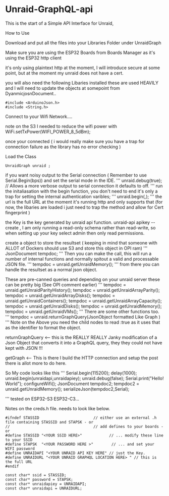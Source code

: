 

# Unraid-GraphQL-api
This is the start of a Simple API Interface for Unraid,

How to Use

Download and put all the files into your Libraries Folder under UnraidGraph

Make sure you are using the ESP32 Boards from Boards Manager as it's using the ESP32 http client 

it's only using plaintext http at the moment, I will introduce secure at some point, but at the moment my unraid does not have a cert. 

you will also need the following Libaries installed these are used HEAVILY and I will need to update the objects at somepoint from DyanmicjosnDocument.. 

```
#include <ArduinoJson.h>
#include <String.h>
```

Connect to your Wifi Network.... 

note on the S3 I needed to reduce the wifi power with WiFi.setTxPower(WIFI_POWER_8_5dBm);

once your connected ( i would really make sure you have a trap for connection failure as the library has no error checking ) 

Load the Class 

```
UnraidGraph unraid ;
```

if you want noisy output to the Serial connection ( Remember to use Serial.Begin(bps)) and set the serial mode in the IDE. 
'''
unraid.debug(true); // Allows a more verbose output to serial connection it defaults to off. 
'''
run the initaliasation with the begin function, you don't need to end it's only a trap for setting the internal authentication varibles; 
'''
unraid.begin(<URL>,<KEY>);
'''
the url is the full URL at the moment it's running http and only supports that (for now, the libaries are loaded i just need to trap the method and allow for Cert fingerprint )

the Key is the key generated by unraid api function. unraid-api apikey --create , I am only running a read-only schema rather than read-write, so when setting up your key select admin then only read permissions. 

create a object to store the resultset ( keeping in mind that someone with ALLOT of Dockers should use S3 and store this object in OPI ram)
'''
JsonDocument tempdoc;
'''
Then you can make the call, this will run a number of internal functions and normally spitout a valid and processable JSON file. 
'''
tempdoc = unraid.getUnraidMemory();
'''
from there you can handle the resultset as a normal json object.

These are pre-canned queries and depending on your unraid server these can be pretty big (See OPI comment earlier)
'''
tempdoc = unraid.getUnraidParityHistory();
tempdoc = unraid.getUnraidArrayParity();
tempdoc = unraid.getUnraidArrayDisks();
tempdoc = unraid.getUnraidContainers();
tempdoc = unraid.getUnraidArrayCapacity();
tempdoc = unraid.getUnraidDisks();
tempdoc = unraid.getUnraidMemory();
tempdoc = unraid.getUnraidVMs();
'''
There are some other functions too. 
'''
tempdoc = unraid.returnGraphQuery(JsonObject formatted Like Graph )
'''
Note on the Above you need the child nodes to read :true as it uses that as the identifier to format the object. 

returnGraphQuery <-- this is the REALLY REALLY Janky modification of a Json Object that converts it into a GraphQL query, they they could not have kept with JSON !!! 

getGraph <-- This is there I build the HTTP connection and setup the post there is allot more to do here. 

So My code looks like this 
'''
  Serial.begin(115200);
  delay(1000);
  unraid.begin(unraidapi,unraidapiey);
  unraid.debug(false);
  Serial.print("Hello! World");
  configureWifi();
  JsonDocument tempdoc2;
  tempdoc2 = unraid.getUnraidMemory();
  serializeJson(tempdoc2,Serial);

'''
tested on ESP32-S3 ESP32-C3... 


Notes on the creds.h file. needs to look like below. 

```
#ifndef STASSID                        // either use an external .h file containing STASSID and STAPSK - or 
//                                     // add defines to your boards - or
#define STASSID "<YOUR SSID HERE>"            // ... modify these line to your SSID
#define STAPSK  "<YOUR PASSWORD HERE >"        // ... and set your WIFI password
#define UNRAIDAPI "<YOUR UNRAID API KEY HERE" // just the Key. 
#define UNRAIDURL "<YOUR UNRAID GRAPHQL LOCATION HERE> " // this is the full URL 
#endif

const char* ssid = STASSID;
const char* password = STAPSK;
const char* unraidapiey = UNRAIDAPI;
const char* unraidapi = UNRAIDURL;
```
